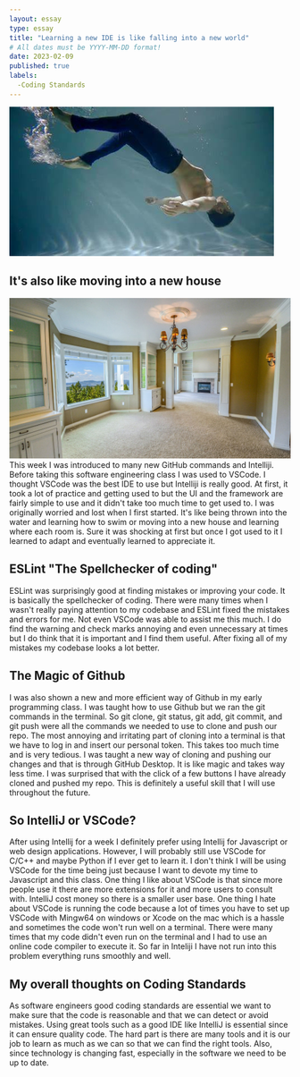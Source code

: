 ```yaml
---
layout: essay
type: essay
title: "Learning a new IDE is like falling into a new world"
# All dates must be YYYY-MM-DD format!
date: 2023-02-09
published: true
labels:
  -Coding Standards
---
```


<img src="../img/water.jpg">
<h2> It's also like moving into a new house </h2>
<img src="../img/house.jpg">
This week I was introduced to many new GitHub commands and Intelliji. Before taking this software engineering class I was used to VSCode. I thought VSCode was the best IDE to use but Intelliji is really good. At first, it took a lot of practice and getting used to but the UI and the framework are fairly simple to use and it didn't take too much time to get used to. I was originally worried and lost when I first started. It's like being thrown into the water and learning how to swim or moving into a new house and learning where each room is. Sure it was shocking at first but once I got used to it I learned to adapt and eventually learned to appreciate it.

## ESLint "The Spellchecker of coding"
ESLint was surprisingly good at finding mistakes or improving your code. It is basically the spellchecker of coding. There were many times when I wasn't really paying attention to my codebase and ESLint fixed the mistakes and errors for me. Not even VSCode was able to assist me this much. I do find the warning and check marks annoying and even unnecessary at times but I do think that it is important and I find them useful. After fixing all of my mistakes my codebase looks a lot better.

## The Magic of Github
I was also shown a new and more efficient way of Github in my early programming class. I was taught how to use Github but we ran the git commands in the terminal. So git clone, git status, git add, git commit, and git push were all the commands we needed to use to clone and push our repo. The most annoying and irritating part of cloning into a terminal is that we have to log in and insert our personal token. This takes too much time and is very tedious. I was taught a new way of cloning and pushing our changes and that is through GitHub Desktop. It is like magic and takes way less time. I was surprised that with the click of a few buttons I have already cloned and pushed my repo. This is definitely a useful skill that I will use throughout the future.

## So IntelliJ or VSCode?
After using Intellij for a week I definitely prefer using Intellij for Javascript or web design applications. However, I will probably still use VSCode for C/C++ and maybe Python if I ever get to learn it. I don't think I will be using VSCode for the time being just because I want to devote my time to Javascript and this class. One thing I like about VSCode is that since more people use it there are more extensions for it and more users to consult with. IntelliJ cost money so there is a smaller user base. One thing I hate about VSCode is running the code because a lot of times you have to set up VSCode with Mingw64 on windows or Xcode on the mac which is a hassle and sometimes the code won't run well on a terminal. There were many times that my code didn't even run on the terminal and I had to use an online code compiler to execute it. So far in Inteliji I have not run into this problem everything runs smoothly and well.

## My overall thoughts on Coding Standards
As software engineers good coding standards are essential we want to make sure that the code is reasonable and that we can detect or avoid mistakes. Using great tools such as a good IDE like IntelliJ is essential since it can ensure quality code. The hard part is there are many tools and it is our job to learn as much as we can so that we can find the right tools. Also, since technology is changing fast, especially in the software we need to be up to date.
